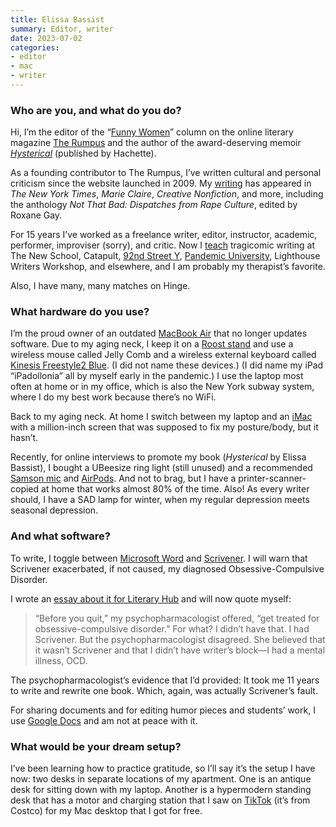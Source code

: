 ```yaml
---
title: Elissa Bassist
summary: Editor, writer
date: 2023-07-02
categories:
- editor
- mac
- writer
---
```


### Who are you, and what do you do?

Hi, I’m the editor of the “[Funny Women](https://therumpus.net/sections/blogs/funny-women-blogs/ "The 'Funny Women' column on The Rumpus.")” column on the online literary magazine [The Rumpus](https://therumpus.net/ "A literary community/magazine.") and the author of the award-deserving memoir _[Hysterical](https://www.elissabassist.com/hystericalbookthatiliterallywrote "Elissa's memoir.")_ (published by Hachette).

As a founding contributor to The Rumpus, I’ve written cultural and personal criticism since the website launched in 2009. My [writing](https://www.elissabassist.com/writing "Elissa's writing.") has appeared in _The New York Times_, _Marie Claire_, _Creative Nonfiction_, and more, including the anthology _Not That Bad: Dispatches from Rape Culture_, edited by Roxane Gay.

For 15 years I’ve worked as a freelance writer, editor, instructor, academic, performer, improviser (sorry), and critic. Now I [teach](https://www.elissabassist.com/teachingandworkshopsnotjustforbillmurray "Elissa's workshops and teaching info.") tragicomic writing at The New School, Catapult, [92nd Street Y](https://www.92ny.org/class/humor-writing-bassist "Elissa's writing class at the 92nd St Y."), [Pandemic University](https://pandemicuniversity.com/tragicomic-memoir/ "Elissa's writing class at Pandemic University."), Lighthouse Writers Workshop, and elsewhere, and I am probably my therapist’s favorite.

Also, I have many, many matches on Hinge.

### What hardware do you use?

I’m the proud owner of an outdated [MacBook Air][macbook-air] that no longer updates software. Due to my aging neck, I keep it on a [Roost stand][roost] and use a wireless mouse called Jelly Comb and a wireless external keyboard called [Kinesis Freestyle2 Blue][freestyle2-mac]. (I did not name these devices.) (I did name my iPad “iPadollonia” all by myself early in the pandemic.) I use the laptop most often at home or in my office, which is also the New York subway system, where I do my best work because there’s no WiFi.

Back to my aging neck. At home I switch between my laptop and an [iMac][] with a million-inch screen that was supposed to fix my posture/body, but it hasn’t.

Recently, for online interviews to promote my book (_Hysterical_ by Elissa Bassist), I bought a UBeesize ring light (still unused) and a recommended [Samson mic][q2u] and [AirPods][]. And not to brag, but I have a printer-scanner-copied at home that works almost 80% of the time. Also! As every writer should, I have a SAD lamp for winter, when my regular depression meets seasonal depression.

### And what software?

To write, I toggle between [Microsoft Word][word] and [Scrivener][]. I will warn that Scrivener exacerbated, if not caused, my diagnosed Obsessive-Compulsive Disorder.

I wrote an [essay about it for Literary Hub](https://lithub.com/when-your-ocd-therapy-is-also-a-treatment-for-writers-block/ "Elissa's essay about writer's block and OCD on Literary Hub.") and will now quote myself:

> “Before you quit,” my psychopharmacologist offered, “get treated for obsessive-compulsive disorder.” For what? I didn’t have that. I had Scrivener. But the psychopharmacologist disagreed. She believed that it wasn’t Scrivener and that I didn’t have writer’s block—I had a mental illness, OCD.

The psychopharmacologist’s evidence that I’d provided: It took me 11 years to write and rewrite one book. Which, again, was actually Scrivener’s fault.

For sharing documents and for editing humor pieces and students’ work, I use [Google Docs][google-docs] and am not at peace with it.

### What would be your dream setup?

I’ve been learning how to practice gratitude, so I’ll say it’s the setup I have now: two desks in separate locations of my apartment. One is an antique desk for sitting down with my laptop. Another is a hypermodern standing desk that has a motor and charging station that I saw on [TikTok][] (it’s from Costco) for my Mac desktop that I got for free.

[airpods]: https://en.wikipedia.org/wiki/AirPods "Wireless in-ear headphones."
[freestyle2-mac]: https://kinesis-ergo.com/shop/freestyle2-mac/ "An ergonomic keyboard."
[google-docs]: https://en.wikipedia.org/wiki/Google_Docs "A web-based office suite."
[imac]: https://www.apple.com/imac-24/ "An all-in-one computer."
[macbook-air]: https://www.apple.com/macbook-air/ "A very thin laptop."
[q2u]: https://www.samsontech.com/samson/products/microphones/usb-microphones/q2u/ "A USB microphone."
[roost]: https://www.therooststand.com/ "A foldable laptop stand."
[scrivener]: http://www.literatureandlatte.com/scrivener.php "A Mac text editor aimed at writers."
[tiktok]: https://en.wikipedia.org/wiki/TikTok "A short video service."
[word]: https://www.microsoft.com/en-us/microsoft-365/word "A document editor."
